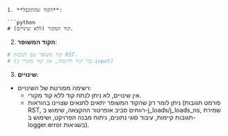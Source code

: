 ```MD
1. **הקוד שהתקבל**:

```python
# קוד המקור (ללא שינויים).
```

2. **הקוד המשופר**:

```python
# קוד משופר עם תגובות RST.
# (בלי קוד לדוגמה, אין קוד מקורי ב-input)
```

3. **שינויים**:

- רשימה מפורטת של השינויים:
    - אין שינויים, לא ניתן לנתח קוד ללא קוד מקורי.
    - ניתן לומר רק שהקוד המשופר יתאים לתנאים שצויינו בהוראות (פורמט תגובות RST, רווחים סביב אופרטור ההקצאה, שימוש ב-j_loads/j_loads_ns, שמירת תגובות קיימות, עיבוד סוגי נתונים, ניתוח מבנה הפרויקט, ושימוש ב-logger.error בשגיאות).